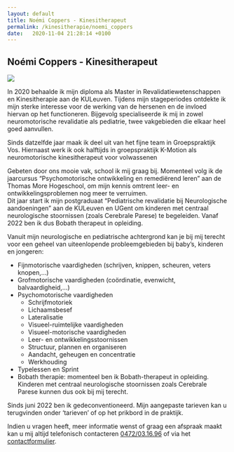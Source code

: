 ```yaml
---
layout: default
title: Noémi Coppers - Kinesitherapeut
permalink: /kinesitherapie/noemi_coppers
date:   2020-11-04 21:28:14 +0100
--- 
```


## Noémi Coppers - Kinesitherapeut

<img src="/assets/img/Noémi_SQ.jpg" class="circular--square">

In 2020 behaalde ik mijn diploma als Master in Revalidatiewetenschappen en Kinesitherapie aan de KULeuven. Tijdens mijn stageperiodes ontdekte ik mijn sterke interesse voor de werking van de hersenen en de invloed hiervan op het functioneren. Bijgevolg specialiseerde ik mij in zowel neuromotorische revalidatie als pediatrie, twee vakgebieden die elkaar heel goed aanvullen.  
  
Sinds datzelfde jaar maak ik deel uit van het fijne team in Groepspraktijk Vos. Hiernaast werk ik ook halftijds in groepspraktijk K-Motion als neuromotorische kinesitherapeut voor volwassenen
  
Gebeten door ons mooie vak, school ik mij graag bij. Momenteel volg ik de jaarcursus “Psychomotorische ontwikkeling en remediërend leren” aan de Thomas More Hogeschool, om mijn kennis omtrent leer- en ontwikkelingsproblemen nog meer te verruimen.  
Dit jaar start ik mijn postgraduaat “Pediatrische revalidatie bij Neurologische aandoeningen” aan de KULeuven en UGent om kinderen met centraal neurologische stoornissen (zoals Cerebrale Parese) te begeleiden. Vanaf 2022 ben ik dus Bobath therapeut in opleiding.  
    
Vanuit mijn neurologische en pediatrische achtergrond kan je bij mij terecht voor een geheel van uiteenlopende probleemgebieden bij baby’s, kinderen en jongeren:

* Fijnmotorische vaardigheden (schrijven, knippen, scheuren, veters knopen,…)  
* Grofmotorische vaardigheden (coördinatie, evenwicht, balvaardigheid,…)  
* Psychomotorische vaardigheden  
	- Schrijfmotoriek  
	- Lichaamsbesef
	- Lateralisatie 
	- Visueel-ruimtelijke vaardigheden 
	- Visueel-motorische vaardigheden
	- Leer- en ontwikkelingsstoornissen
	- Structuur, plannen en organiseren
	- Aandacht, geheugen en concentratie
	- Werkhouding 
* Typelessen en Sprint
* Bobath therapie: momenteel ben ik Bobath-therapeut in opleiding. Kinderen met centraal neurologische stoornissen zoals Cerebrale Parese kunnen dus ook bij mij terecht. 
  
Sinds juni 2022 ben ik gedeconventioneerd. Mijn aangepaste tarieven kan u terugvinden onder ‘tarieven’ of op het prikbord in de praktijk.  
  
Indien u vragen heeft, meer informatie wenst of graag een afspraak maakt kan u mij altijd telefonisch contacteren <a href="tel:+32472031696" itemprop="telephone">0472/03.16.96</a> of via het [contactformulier](/contact.html).  

  